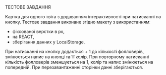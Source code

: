 ТЕСТОВЕ ЗАВДАННЯ


Картка для одного твіта з додаванням інтерактивності при натисканні на кнопку.
Тестове завдання виконане згідно макету з використанням:
- фіксованої верстки в px,
- на REACT,
- зберігання данних у LocalStorage.

При натисканні на кнопку додається + 1 до кількості фолловерів, змінюється напис на кнопці та її колір. При повторному натисканні кількість фолловерів зменшується на 1, колір та напис змінюється на попередній.
При перезавантаженні сторінки данні зберігаються.
